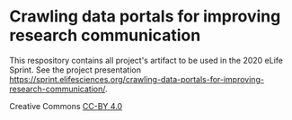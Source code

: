 # Crawling data portals for improving research communication

This respository contains all project's artifact to be used in the 2020 eLife Sprint. See the project presentation https://sprint.elifesciences.org/crawling-data-portals-for-improving-research-communication/.

Creative Commons [CC-BY 4.0](http://creativecommons.org/licenses/by/4.0/)
